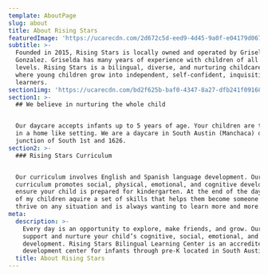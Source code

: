 ```yaml
---
template: AboutPage
slug: about
title: About Rising Stars
featuredImage: 'https://ucarecdn.com/2d672c5d-eed9-4d45-9a0f-e04179d067a6/'
subtitle: >-
  Founded in 2015, Rising Stars is locally owned and operated by Griselda
  Gonzalez. Griselda has many years of experience with children of all age
  levels. Rising Stars is a bilingual, diverse, and nurturing childcare center
  where young children grow into independent, self-confident, inquisitive
  learners.
section1img: 'https://ucarecdn.com/bd2f625b-baf0-4347-8a27-dfb241f09168/-/crop/1233x786/0,0/-/preview/'
section1: >-
  ## We believe in nurturing the whole child


  Our daycare accepts infants up to 5 years of age. Your children are taken care
  in a home like setting. We are a daycare in South Austin (Manchaca) on the
  junction of South 1st and 1626.
section2: >-
  ### Rising Stars Curriculum


  Our curriculum involves English and Spanish language development. Our
  curriculum promotes social, physical, emotional, and cognitive development. We
  ensure your child is prepared for kindergarten. At the end of the day each one
  of my children aquire a set of skills that helps them become someone who can
  thrive on any situation and is always wanting to learn more and more.
meta:
  description: >-
    Every day is an opportunity to explore, make friends, and grow. Our teachers
    support and nurture your child’s cognitive, social, emotional, and physical
    development. Rising Stars Bilingual Learning Center is an accredited child
    development center for infants through pre-K located in South Austin..
  title: About Rising Stars
---
```


